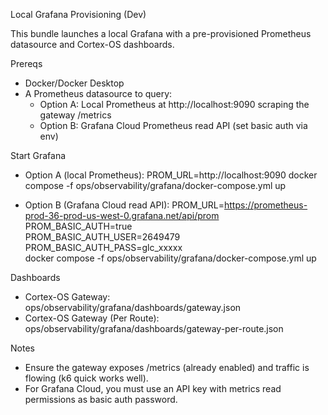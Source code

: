 Local Grafana Provisioning (Dev)

This bundle launches a local Grafana with a pre-provisioned Prometheus datasource and Cortex-OS dashboards.

Prereqs
- Docker/Docker Desktop
- A Prometheus datasource to query:
  - Option A: Local Prometheus at http://localhost:9090 scraping the gateway /metrics
  - Option B: Grafana Cloud Prometheus read API (set basic auth via env)

Start Grafana
- Option A (local Prometheus):
  PROM_URL=http://localhost:9090 docker compose -f ops/observability/grafana/docker-compose.yml up

- Option B (Grafana Cloud read API):
  PROM_URL=https://prometheus-prod-36-prod-us-west-0.grafana.net/api/prom \
  PROM_BASIC_AUTH=true \
  PROM_BASIC_AUTH_USER=2649479 \
  PROM_BASIC_AUTH_PASS=glc_xxxxx \
  docker compose -f ops/observability/grafana/docker-compose.yml up

Dashboards
- Cortex-OS Gateway: ops/observability/grafana/dashboards/gateway.json
- Cortex-OS Gateway (Per Route): ops/observability/grafana/dashboards/gateway-per-route.json

Notes
- Ensure the gateway exposes /metrics (already enabled) and traffic is flowing (k6 quick works well).
- For Grafana Cloud, you must use an API key with metrics read permissions as basic auth password.
